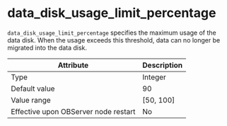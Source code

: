 # data_disk_usage_limit_percentage

`data_disk_usage_limit_percentage` specifies the maximum usage of the data disk. When the usage exceeds this threshold, data can no longer be migrated into the data disk.

| **Attribute** | **Description** |
|------------------|-------------|
| Type | Integer |
| Default value | 90 |
| Value range | \[50, 100\] |
| Effective upon OBServer node restart | No |
